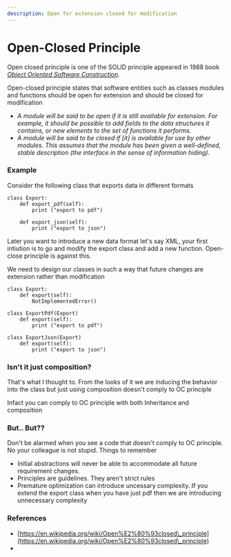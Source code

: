 ```yaml
---
description: Open for extension closed for modification
---
```


# Open-Closed Principle

Open closed principle is one of the SOLID principle appeared in 1988 book [_Object Oriented Software Construction_](https://en.wikipedia.org/wiki/Object-Oriented\_Software\_Construction).

Open-closed principle states that software entities such as classes modules and functions should be open for extension and should be closed for modification

* _A module will be said to be open if it is still available for extension. For example, it should be possible to add fields to the data structures it contains, or new elements to the set of functions it performs._
* _A module will be said to be closed if \[it] is available for use by other modules. This assumes that the module has been given a well-defined, stable description (the interface in the sense of information hiding)._

### Example

Consider the following class that exports data in different formats

```
class Export:
    def export_pdf(self):
        print ("export to pdf")
    
    def export_json(self):
        print ("export to json")
```

Later you want to introduce a new data format let's say XML, your first intiution is to go and modify the export class and add a new function. Open-close principle is against this.

We need to design our classes in such a way that future changes are extension rather than modification

```
class Export:
    def export(self):
        NotImplementedError()
        
class ExportPdf(Export)
    def export(self):
        print ("export to pdf")

class ExportJson(Export)
    def export(self):
        print ("export to json")
```

### Isn't it just composition?

That's what I thought to. From the looks of it we are inducing the behavior into the class but just using composition doesn't comply to OC principle

Infact you can comply to OC principle with both Inheritance and composition



### But.. But??

Don't be alarmed when you see a code that doesn't comply to OC principle. No your colleague is not stupid. Things to  remember

* Initial abstractions will never be able to accommodate all future requirement changes.
* Principles are guidelines. They aren't strict rules
* Premature optimization can introduce uncessary complexity. If you extend the export class when you have just pdf then we are introducing unnecessary complexity

### References

* [https://en.wikipedia.org/wiki/Open%E2%80%93closed\_principle](https://en.wikipedia.org/wiki/Open%E2%80%93closed\_principle)
*
